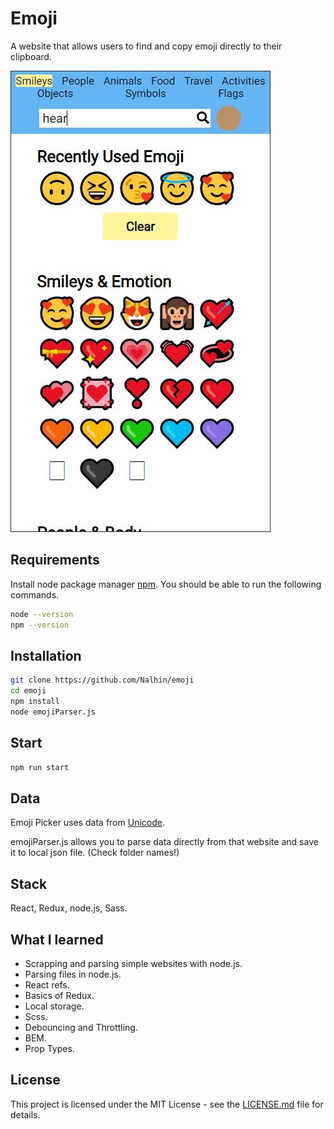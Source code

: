 # Emoji

A website that allows users to find and copy emoji directly to their clipboard.

![screen](showcase/emoji.JPG)

## Requirements

Install node package manager [npm](https://www.npmjs.com/).
You should be able to run the following commands.

```bash
node --version
npm --version
```

## Installation

```bash
git clone https://github.com/Nalhin/emoji
cd emoji
npm install
node emojiParser.js
```

##  Start

```bash
npm run start
```

## Data

Emoji Picker uses data from [Unicode](https://unicode.org/Public/emoji/12.0/emoji-test.txt).

emojiParser.js allows you to parse data directly from that website and save it to local json file. (Check folder names!)

## Stack

React, Redux, node.js, Sass.

## What I learned

- Scrapping and parsing simple websites with node.js.
- Parsing files in node.js.
- React refs.
- Basics of Redux.
- Local storage.
- Scss.
- Debouncing and Throttling.
- BEM.
- Prop Types.

## License

This project is licensed under the MIT License - see the [LICENSE.md](LICENSE.md) file for details.

